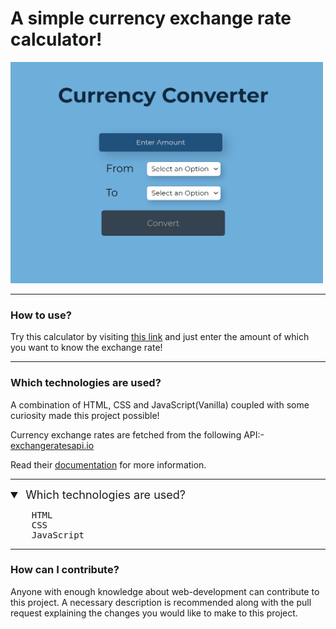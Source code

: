 # A simple currency exchange rate calculator!

<img src="assets/currency_converter.jpg" width="500">

---

### How to use?
Try this calculator by visiting [this link](https://murtuzaalisurti.github.io/a-currency-converter) and just enter the amount of which you want to know the exchange rate!

---

### Which technologies are used?
A combination of HTML, CSS and JavaScript(Vanilla) coupled with some curiosity made this project possible!

Currency exchange rates are fetched from the following API:- [exchangeratesapi.io](https://github.com/exchangeratesapi/exchangeratesapi)

Read their [documentation](https://github.com/exchangeratesapi/exchangeratesapi#usage) for more information.

---

<details open>
  <summary style="font-size:18px">&nbsp;Which technologies are used?</summary>
  <pre>
    HTML
    CSS
    JavaScript</pre>
 </details>

---

### How can I contribute?
Anyone with enough knowledge about web-development can contribute to this project. A necessary description is recommended along with the pull request explaining the changes you would like to make to this project. 
